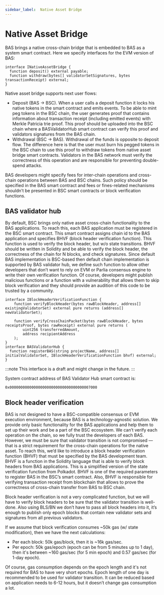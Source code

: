 ```yaml
---
sidebar_label:  Native Asset Bridge
---
```


# Native Asset Bridge 

BAS brings a native cross-chain bridge that is embedded to BAS as a system smart contract. Here we specify interfaces for the EVM version of BAS:

```
interface INativeAssetBridge {
  function deposit() external payable;
  function withdraw(bytes[] validatorSetSignatures, bytes transactionReceipt) external;
}
```

Native asset bridge supports next user flows:

* Deposit (BAS -> BSC). When a user calls a deposit function it locks his native tokens in the smart contract and emits events. To be able to mint peg tokens in the BSC chain, the user generates proof that contains information about transaction receipt (including emitted events) with Merkle Patricia trie proof. This proof should be uploaded into the BSC chain where a BASValidatorHub smart contract can verify this proof and validators signatures from the BAS chain.
* Withdrawal (BSC -> BAS). Withdrawal of the funds is opposite to deposit flow. The difference here is that the user must burn his pegged tokens in the BSC chain to use this proof to withdraw tokens from native asset bridge smart contracts. Validators in the BAS network must verify the correctness of this operation and are responsible for preventing double-spend attacks.

BAS developers might specify fees for inter-chain operations and cross-chain operations between BAS and BSC chains. Such policy should be specified in the BAS smart contract and fees or fines-related mechanisms shouldn’t be presented in BSC smart contracts or block verification functions.


## BAS validator hub

By default, BSC brings only native asset cross-chain functionality to the BAS applications. To reach this, each BAS application must be registered in the BSC smart contract. This smart contract assigns chain id to the BAS application and specifies BHVF (block header verification function). This function is used to verify the block header, but w/o state transitions. BHVF should be written in Solidity and be able to verify the block header, the correctness of the chain for N blocks, and check signatures. Since default BAS implementation is BSC-based then default chain implementation is supported by BAS validator hub, we define such function to allow other developers that don’t want to rely on EVM or Parlia consensus engine to write their own verification function. Of course, developers might publish malicious functions or a function with a vulnerability that allows them to skip block verification and they should provide an audition of this code to be trusted by a community.

```
interface IBlockHeaderVerificationFunction {
    function verifyBlockHeader(bytes rawBlockHeader, address[] existingValidatorSet) external pure returns (address[] newValidatorSet);
    
    function verifyCrossChainPacket(bytes rawBlockHeader, bytes receiptsProof, bytes rawReceipt) external pure returns (
        uint256 transferredAmount,
        address recipientAddress
    );
}
interface BASValidatorHub {
  function registerBAS(string projectName, address[] initialValidatorSet, IBlockHeaderVerificationFunction bhvf) external;
}
```

:::note
This interface is a draft and might change in the future.
:::

System contract address of BAS Validator Hub smart contract is: 

```
0x0000000000000000000000000000000000007000
```

## Block header verification

BAS is not designed to have a BSC-compatible consensus or EVM execution environment, because BAS is a technology-agnostic solution. We provide only basic functionality for the BAS applications and help them to set up their work and be a part of the BSC ecosystem. We can’t verify each operation on the chain, so we fully trust the developers of each BAS. However, we must be sure that validator transition is not compromised — that is a strict requirement for the cross-chain operations for the native asset. To reach this, we’d like to introduce a block header verification function (BHVF) that must be specified by the BAS development team. BHVF is a function in the Solidity language that is able to verify block headers from BAS applications. This is a simplified version of the state verification function from Polkadot. BHVF is one of the required parameters to register BAS in the BSC’s smart contract. Also, BHVF is responsible for verifying transaction receipt from blockchain that allows to prove the correctness of cross-chain transfer from BAS to BSC chain.

Block header verification is not a very complicated function, but we will have to verify block headers to be sure that the validator transition is well-done. Also using BLS/BN we don’t have to pass all block headers into it, it’s enough to publish only epoch blocks that contain new validator sets and signatures from all previous validators.

If we assume that block verification consumes ~50k gas (w/ state modification), then we have the next calculations:
* Per each block: 50k gas/block, then it is ~16k gas/sec.
* Per epoch: 50k gas/epoch (epoch can be from 5 minutes up to 1 day), then it's between ~160 gas/sec (for 5 min epoch) and 0.57 gas/sec (for 1-day epoch).

Of course, gas consumption depends on the epoch length and it's not required for BAS to have very short epochs. Epoch length of one day is recommended to be used for validator transition. It can be reduced based on application needs to 6-12 hours, but it doesn’t change gas consumption a lot.